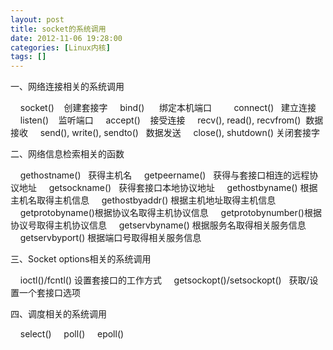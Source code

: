 ```yaml
---
layout: post
title: socket的系统调用
date: 2012-11-06 19:28:00
categories: [Linux内核]
tags: []
---
```

一、网络连接相关的系统调用

    socket()    创建套接字
    bind()      绑定本机端口    
    connect()   建立连接
    listen()    监听端口
    accept()    接受连接
    recv(), read(), recvfrom()  数据接收
    send(), write(), sendto()   数据发送
    close(), shutdown() 关闭套接字

二、网络信息检索相关的函数

    gethostname()   获得主机名
    getpeername()   获得与套接口相连的远程协议地址
    getsockname()   获得套接口本地协议地址
    gethostbyname() 根据主机名取得主机信息
    gethostbyaddr() 根据主机地址取得主机信息
    getprotobyname()根据协议名取得主机协议信息
    getprotobynumber()根据协议号取得主机协议信息
    getservbyname() 根据服务名取得相关服务信息
    getservbyport() 根据端口号取得相关服务信息

三、Socket options相关的系统调用

    ioctl()/fcntl() 设置套接口的工作方式
    getsockopt()/setsockopt()   获取/设置一个套接口选项

四、调度相关的系统调用

    select()
    poll()
    epoll()